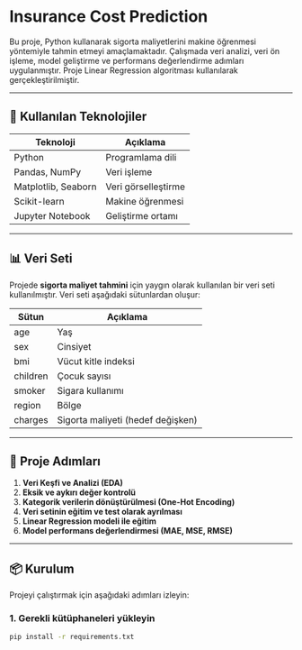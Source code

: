 # Insurance Cost Prediction

Bu proje, Python kullanarak sigorta maliyetlerini makine öğrenmesi yöntemiyle tahmin etmeyi amaçlamaktadır. Çalışmada veri analizi, veri ön işleme, model geliştirme ve performans değerlendirme adımları uygulanmıştır. Proje Linear Regression algoritması kullanılarak gerçekleştirilmiştir.

---

## 🔧 Kullanılan Teknolojiler

| Teknoloji | Açıklama |
|-----------|----------|
| Python | Programlama dili |
| Pandas, NumPy | Veri işleme |
| Matplotlib, Seaborn | Veri görselleştirme |
| Scikit-learn | Makine öğrenmesi |
| Jupyter Notebook | Geliştirme ortamı |

---

## 📊 Veri Seti

Projede **sigorta maliyet tahmini** için yaygın olarak kullanılan bir veri seti kullanılmıştır. Veri seti aşağıdaki sütunlardan oluşur:

| Sütun | Açıklama |
|--------|----------|
| age | Yaş |
| sex | Cinsiyet |
| bmi | Vücut kitle indeksi |
| children | Çocuk sayısı |
| smoker | Sigara kullanımı |
| region | Bölge |
| charges | Sigorta maliyeti (hedef değişken) |

---

## 🚀 Proje Adımları

1. **Veri Keşfi ve Analizi (EDA)**
2. **Eksik ve aykırı değer kontrolü**
3. **Kategorik verilerin dönüştürülmesi (One-Hot Encoding)**
4. **Veri setinin eğitim ve test olarak ayrılması**
5. **Linear Regression modeli ile eğitim**
6. **Model performans değerlendirmesi (MAE, MSE, RMSE)**

---

## 📦 Kurulum

Projeyi çalıştırmak için aşağıdaki adımları izleyin:

### 1. Gerekli kütüphaneleri yükleyin
```bash
pip install -r requirements.txt

